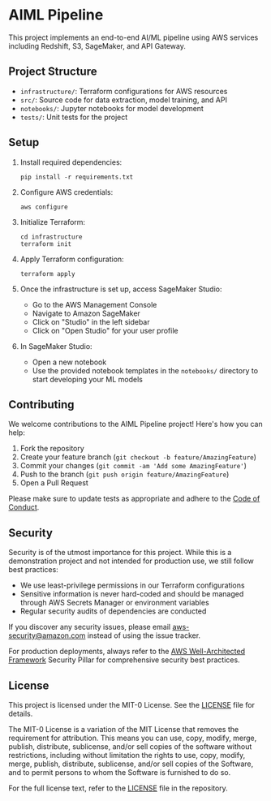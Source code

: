 # AIML Pipeline

This project implements an end-to-end AI/ML pipeline using AWS services including Redshift, S3, SageMaker, and API Gateway.

## Project Structure

- `infrastructure/`: Terraform configurations for AWS resources
- `src/`: Source code for data extraction, model training, and API
- `notebooks/`: Jupyter notebooks for model development
- `tests/`: Unit tests for the project

## Setup

1. Install required dependencies:
   ```
   pip install -r requirements.txt
   ```

2. Configure AWS credentials:
   ```
   aws configure
   ```

3. Initialize Terraform:
   ```
   cd infrastructure
   terraform init
   ```

4. Apply Terraform configuration:
   ```
   terraform apply
   ```

5. Once the infrastructure is set up, access SageMaker Studio:
   - Go to the AWS Management Console
   - Navigate to Amazon SageMaker
   - Click on "Studio" in the left sidebar
   - Click on "Open Studio" for your user profile

6. In SageMaker Studio:
   - Open a new notebook
   - Use the provided notebook templates in the `notebooks/` directory to start developing your ML models

## Contributing

We welcome contributions to the AIML Pipeline project! Here's how you can help:

1. Fork the repository
2. Create your feature branch (`git checkout -b feature/AmazingFeature`)
3. Commit your changes (`git commit -am 'Add some AmazingFeature'`)
4. Push to the branch (`git push origin feature/AmazingFeature`)
5. Open a Pull Request

Please make sure to update tests as appropriate and adhere to the [Code of Conduct](CODE_OF_CONDUCT.md).

## Security

Security is of the utmost importance for this project. While this is a demonstration project and not intended for production use, we still follow best practices:

- We use least-privilege permissions in our Terraform configurations
- Sensitive information is never hard-coded and should be managed through AWS Secrets Manager or environment variables
- Regular security audits of dependencies are conducted

If you discover any security issues, please email aws-security@amazon.com instead of using the issue tracker.

For production deployments, always refer to the [AWS Well-Architected Framework](https://docs.aws.amazon.com/wellarchitected/latest/security-pillar/welcome.html) Security Pillar for comprehensive security best practices.

## License

This project is licensed under the MIT-0 License. See the [LICENSE](LICENSE) file for details.

The MIT-0 License is a variation of the MIT License that removes the requirement for attribution. This means you can use, copy, modify, merge, publish, distribute, sublicense, and/or sell copies of the software without restrictions, including without limitation the rights to use, copy, modify, merge, publish, distribute, sublicense, and/or sell copies of the Software, and to permit persons to whom the Software is furnished to do so.

For the full license text, refer to the [LICENSE](LICENSE) file in the repository.